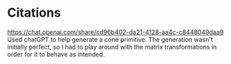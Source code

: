 # Citations

https://chat.openai.com/share/cd96b402-da21-4128-aa4c-c8448049daa9
Used chatGPT to help generate a cone primitive. The generation wasn't
initially perfect, so I had to play around with the matrix transformations
in order for it to behave as intended. 